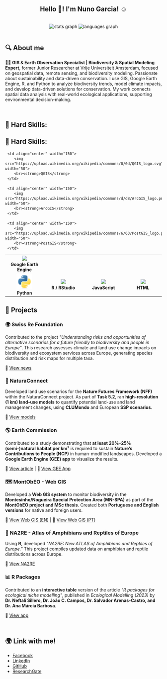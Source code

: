 <h2 align="center"> Hello 👋! I'm Nuno Garcia! ☺️ </h2>

<br>

<div align="center">
  <img src="https://github-readme-stats.vercel.app/api?username=BravoAlpha2&hide_title=false&hide_rank=false&show_icons=true&include_all_commits=true&count_private=true&disable_animations=false&theme=dracula&locale=en&hide_border=false" height="150" alt="stats graph"  />
  <img src="https://github-readme-stats.vercel.app/api/top-langs?username=BravoAlpha2&locale=en&hide_title=false&layout=compact&card_width=320&langs_count=5&theme=dracula&hide_border=false" height="150" alt="languages graph"  />
</div>

<br>

## 🔍 About me
👩‍🎓 **GIS & Earth Observation Specialist | Biodiversity & Spatial Modeling Expert**, former Junior Researcher at Vrije Universiteit Amsterdam, focused on geospatial data, remote sensing, and biodiversity modeling. Passionate about sustainability and data-driven conservation. I use GIS, Google Earth Engine, R, and Python to analyze biodiversity trends, model climate impacts, and develop data-driven solutions for conservation. My work connects spatial data analysis with real-world ecological applications, supporting environmental decision-making.

<br>

## 🧠 Hard Skills:

## 🧠 Hard Skills:

<p align="center">
<table>
  <tr>
     <td align="center" width="150">
        <img src="https://upload.wikimedia.org/wikipedia/commons/7/72/Google_Earth_Engine_logo.png" width="50">
        <br><strong>Google Earth Engine</strong>
     </td>

     <td align="center" width="150">
        <img src="https://upload.wikimedia.org/wikipedia/commons/0/0d/QGIS_logo.svg" width="50">
        <br><strong>QGIS</strong>
     </td>

     <td align="center" width="150">
        <img src="https://upload.wikimedia.org/wikipedia/commons/d/d8/ArcGIS_logo.png" width="50">
        <br><strong>ArcGIS</strong>
     </td>

     <td align="center" width="150">
        <img src="https://upload.wikimedia.org/wikipedia/commons/6/63/PostGIS_logo.png" width="50">
        <br><strong>PostGIS</strong>
     </td>
  </tr>

  <tr>
    <td align="center" width="150">
      <img src="https://raw.githubusercontent.com/devicons/devicon/master/icons/python/python-original.svg" width="50">
      <br><strong>Python</strong>
    </td>
    <td align="center" width="150">
      <img src="https://upload.wikimedia.org/wikipedia/commons/1/1b/R_logo.svg" width="50">
      <br><strong>R / RStudio</strong>
    </td>
    <td align="center" width="150">
      <img src="https://upload.wikimedia.org/wikipedia/commons/6/6a/JavaScript-logo.png" width="50">
      <br><strong>JavaScript</strong>
    </td>
    <td align="center" width="150">
      <img src="https://upload.wikimedia.org/wikipedia/commons/6/61/HTML5_logo_and_wordmark.svg" width="50">
      <br><strong>HTML</strong>
    </td>
  </tr>
</table>
</p>



## 📌 Projects

### 🌍 **Swiss Re Foundation**
Contributed to the project *"Understanding risks and opportunities of alternative scenarios for a future friendly to biodiversity and people in Europe"*. This research assesses climate and land use change impacts on biodiversity and ecosystem services across Europe, generating species distribution and risk maps for multiple taxa.

🔗 [View news](#https://www.swissrefoundation.org/what-we-do/projects/natural-hazard-and-climate-risk-management/Modelling-biodiversity-loss-to-boost-resilience/Biodiversity-and-ecosystem-services-scenarios-modelling-challenge--Winners-2023.html)

### 🌱 **NaturaConnect**
Developed land use scenarios for the **Nature Futures Framework (NFF)** within the NaturaConnect project. As part of **Task 5.2**, ran **high-resolution (1 km) land-use models** to quantify potential land-use and land management changes, using **CLUMondo** and European **SSP scenarios**.

🔗 [View models](#https://zenodo.org/records/14228230)

### 🌎 **Earth Commission**
Contributed to a study demonstrating that **at least 20%–25% (semi-)natural habitat per km²** is required to sustain **Nature’s Contributions to People (NCP)** in human-modified landscapes. Developed a **Google Earth Engine (GEE) app** to visualize the results.

🔗 [View article](#https://doi.org/10.1016/j.oneear.2023.12.008) | 🔗 [View GEE App](#https://ee-nunogarcia8.projects.earthengine.app/view/naturescontributionstopeople)

### 🗺️ **MontObEO - Web GIS**
Developed a **Web GIS system** to monitor biodiversity in the **Montesinho/Nogueira Special Protection Area (MN-SPA)** as part of the **MontObEO project and MSc thesis**. Created both **Portuguese and English versions** for native and foreign users.

🔗 [View Web GIS (EN)](#https://montobeo.shinyapps.io/MN-SPA_WebGIS/) | 🔗 [View Web GIS (PT)](#https://montobeo.shinyapps.io/MN-SPA_WebSIG/)

### 🦎 **NA2RE - Atlas of Amphibians and Reptiles of Europe**
Using **R**, developed *"NA2RE: New ATLAS of Amphibians and Reptiles of Europe."* This project compiles updated data on amphibian and reptile distributions across Europe.

🔗 [View NA2RE](#https://montobeo.shinyapps.io/NA2RE/)

### 📊 **R Packages**
Contributed to an **interactive table** version of the article *"R packages for ecological niche modelling"*, published in *Ecological Modelling (2023)* by **Dr. Neftalí Sillero, Dr. João C. Campos, Dr. Salvador Arenas-Castro, and Dr. Ana Márcia Barbosa**.

🔗 [View app](#https://montobeo.shinyapps.io/R_packages_for_enm/)


<br>

## 🌍 Link with me!
<ul class="icons">
  <li><a href="https://www.facebook.com/nuno.garcia.11" class="icon brands alt fa-facebook-f"><span class="label">Facebook</span></a></li>
  <li><a href="https://www.linkedin.com/in/nuno-garcia-97b780158/" class="icon brands fa-linkedin"><span class="label">LinkedIn</span></a></li>
  <li><a href="https://github.com/BravoAlpha2" class="icon brands fa-github"><span class="label">GitHub</span></a></li>
  <li><a href="https://www.researchgate.net/profile/Nuno-Garcia-4?ev=hdr_xprf" class="icon brands fa-researchgate"><span class="label">ResearchGate</span></a></li>
</ul>


